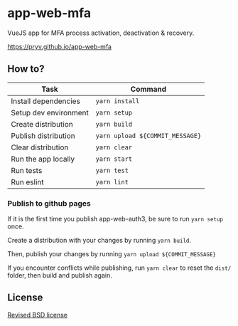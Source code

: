 # app-web-mfa
VueJS app for MFA process activation, deactivation &amp; recovery.

https://pryv.github.io/app-web-mfa

## How to?

| Task                              | Command                        |
| --------------------------------- | ------------------------------ |
| Install dependencies              | `yarn install`                 |
| Setup dev environment             | `yarn setup`                   |
| Create distribution               | `yarn build`                   |
| Publish distribution              | `yarn upload ${COMMIT_MESSAGE}`|
| Clear distribution                | `yarn clear`                   |
| Run the app locally               | `yarn start`                   |
| Run tests                         | `yarn test`                    |
| Run eslint                        | `yarn lint`                    |

### Publish to github pages

If it is the first time you publish app-web-auth3, be sure to run `yarn setup` once.

Create a distribution with your changes by running `yarn build`.

Then, publish your changes by running `yarn upload ${COMMIT_MESSAGE}`

If you encounter conflicts while publishing, run `yarn clear` to reset the `dist/` folder,
then build and publish again.

## License

[Revised BSD license](https://github.com/pryv/documents/blob/master/license-bsd-revised.md)
